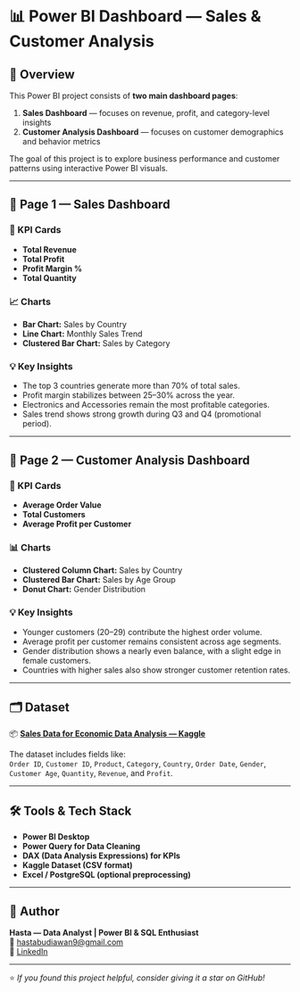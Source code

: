 # 📊 Power BI Dashboard — Sales & Customer Analysis

## 📘 Overview
This Power BI project consists of **two main dashboard pages**:
1. **Sales Dashboard** — focuses on revenue, profit, and category-level insights  
2. **Customer Analysis Dashboard** — focuses on customer demographics and behavior metrics  

The goal of this project is to explore business performance and customer patterns using interactive Power BI visuals.

---

## 🧭 Page 1 — Sales Dashboard

### 🎯 KPI Cards
- **Total Revenue**
- **Total Profit**
- **Profit Margin %**
- **Total Quantity**

### 📈 Charts
- **Bar Chart:** Sales by Country  
- **Line Chart:** Monthly Sales Trend  
- **Clustered Bar Chart:** Sales by Category  

### 💡 Key Insights
- The top 3 countries generate more than 70% of total sales.  
- Profit margin stabilizes between 25–30% across the year.  
- Electronics and Accessories remain the most profitable categories.  
- Sales trend shows strong growth during Q3 and Q4 (promotional period).  

---

## 👥 Page 2 — Customer Analysis Dashboard

### 🎯 KPI Cards
- **Average Order Value**
- **Total Customers**
- **Average Profit per Customer**

### 📊 Charts
- **Clustered Column Chart:** Sales by Country  
- **Clustered Bar Chart:** Sales by Age Group  
- **Donut Chart:** Gender Distribution  

### 💡 Key Insights
- Younger customers (20–29) contribute the highest order volume.  
- Average profit per customer remains consistent across age segments.  
- Gender distribution shows a nearly even balance, with a slight edge in female customers.  
- Countries with higher sales also show stronger customer retention rates.  

---

## 🗂️ Dataset
📦 **[Sales Data for Economic Data Analysis — Kaggle](https://www.kaggle.com/datasets/abhishekrp1517/sales-data-for-economic-data-analysis)**  

The dataset includes fields like:  
`Order ID`, `Customer ID`, `Product`, `Category`, `Country`, `Order Date`, `Gender`, `Customer Age`, `Quantity`, `Revenue`, and `Profit`.

---

## 🛠️ Tools & Tech Stack
- **Power BI Desktop**
- **Power Query for Data Cleaning**
- **DAX (Data Analysis Expressions) for KPIs**
- **Kaggle Dataset (CSV format)**
- **Excel / PostgreSQL (optional preprocessing)**

---

## 👤 Author
**Hasta — Data Analyst | Power BI & SQL Enthusiast**  
📧 [hastabudiawan9@gmail.com](hastabudiawan9@gmail.com)  
🔗 [LinkedIn](https://www.linkedin.com/in/hastabudiawan/)

---

⭐ *If you found this project helpful, consider giving it a star on GitHub!*
